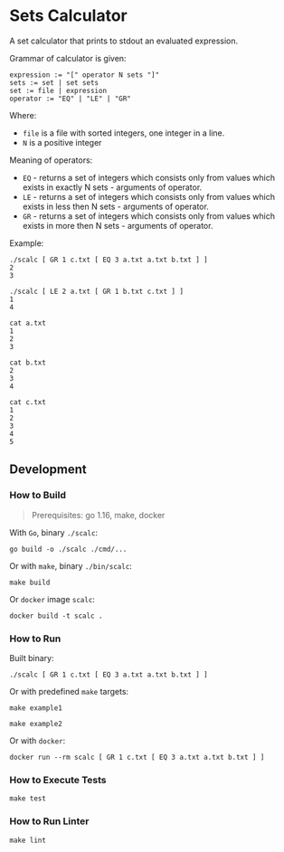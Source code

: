 # Sets Calculator

A set calculator that prints to stdout an evaluated expression.

Grammar of calculator is given:
```
expression := "[" operator N sets "]"
sets := set | set sets
set := file | expression
operator := "EQ" | "LE" | "GR"
```

Where:
- `file` is a file with sorted integers, one integer in a line.
- `N` is a positive integer

Meaning of operators:
- `EQ` - returns a set of integers which consists only from values which exists in exactly N sets - arguments of operator.
- `LE` - returns a set of integers which consists only from values which exists in less then N sets - arguments of operator.
- `GR` - returns a set of integers which consists only from values which exists in more then N sets - arguments of operator.

Example:
```shell
./scalc [ GR 1 c.txt [ EQ 3 a.txt a.txt b.txt ] ]
2
3

./scalc [ LE 2 a.txt [ GR 1 b.txt c.txt ] ]
1
4

cat a.txt
1
2
3

cat b.txt
2
3
4

cat c.txt
1
2
3
4
5
```

## Development

### How to Build

> Prerequisites: go 1.16, make, docker

With `Go`, binary `./scalc`:

```shell
go build -o ./scalc ./cmd/...
```

Or with `make`, binary `./bin/scalc`:

```shell
make build
```

Or `docker` image `scalc`:

```shell
docker build -t scalc .
```

### How to Run

Built binary:

```shell
./scalc [ GR 1 c.txt [ EQ 3 a.txt a.txt b.txt ] ]
```

Or with predefined `make` targets:

```shell
make example1

make example2
```

Or with `docker`:

```shell
docker run --rm scalc [ GR 1 c.txt [ EQ 3 a.txt a.txt b.txt ] ]
```

### How to Execute Tests

```shell
make test
```

### How to Run Linter

```shell
make lint
```
